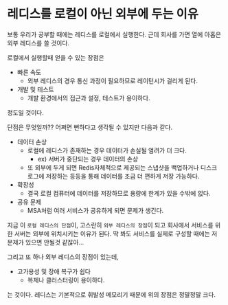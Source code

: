 # 레디스를 로컬이 아닌 외부에 두는 이유

보통 우리가 공부할 때에는 레디스를 로컬에서 실행한다.
근데 회사를 가면 열에 아홉은 외부 레디스를 쓸 것이다.

로컬에서 실행할때 얻을 수 있는 장점은

* 빠른 속도
    * 외부 레디스의 경우 통신 과정이 필요하므로 레이턴시가 걸리게 된다.
* 개발 및 테스트
    * 개발 환경에서의 접근과 설정, 테스트가 용이하다.

정도일 것이다.

단점은 무엇일까??
어쩌면 뻔하다고 생각될 수 있지만 다음과 같다.

* 데이터 손상
    * 로컬에 레디스가 존재하는 경우 데이터가 손실될 염려가 더 크다.
        * ex) 서버가 중단되는 경우 데이터의 손상
    * 또 외부에 두게 되면 Redis자체적으로 제공되는 스냅샷을 백업하거나 디스크 로그에 저장하는 등등을 통해 데이터를 조금 더 편하게 저장 가능하다.
* 확장성
    * 결국 로컬 컴퓨터에 데이터를 저장하므로 용량에 한계가 있을 수밖에 없다.
* 공유 문제
    * MSA처럼 여러 서비스가 공유하게 되면 문제가 생긴다.

지금 이 `로컬 레디스의 단점`이, 고스란히 `외부 레디스의 장점`이 되고 회사에서 서비스를 위한 서버는 외부에 위치시키는 이유가 된다.
딱 봐도 서비스를 실제로 구성할 때에는 저 문제가 있으면 안될것 같잖아...

그리고 또 하나 외부 레디스의 장점이 있는데,

* 고가용성 및 장애 복구가 쉽다
    * 복제나 클러스터링이 용이하다.

는 것이다.
레디스는 기본적으로 휘발성 메모리기 때문에 위의 장점은 정말정말 크다.
